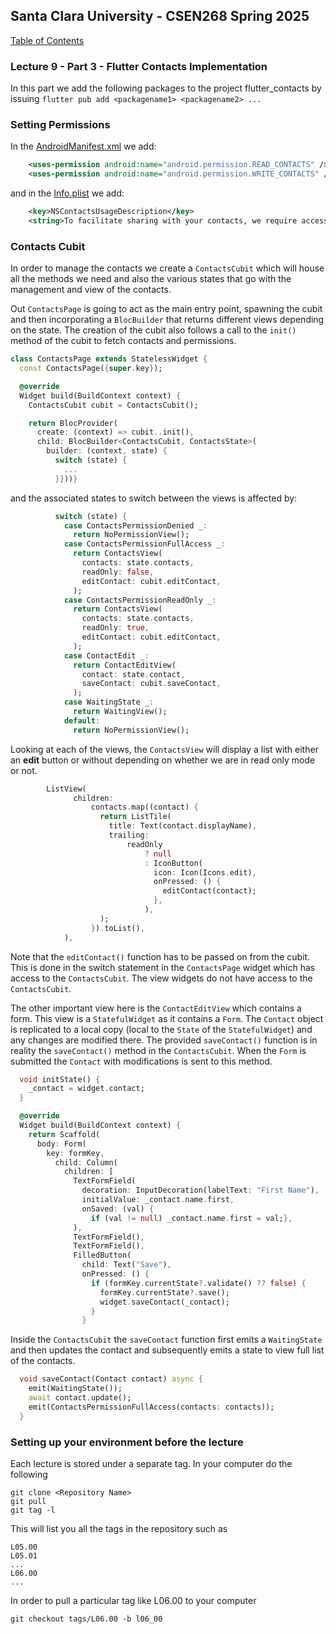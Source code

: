 ## Santa Clara University - CSEN268 Spring 2025

[Table of Contents](/toc.md)

### Lecture 9 - Part 3 - Flutter Contacts Implementation

In this part we add the following packages to the project
    flutter_contacts
by issuing `flutter pub add <packagename1> <packagename2> ...`

### Setting Permissions

In the [AndroidManifest.xml](/android/app/src/main/AndroidManifest.xml) we add:
```xml
    <uses-permission android:name="android.permission.READ_CONTACTS" />
    <uses-permission android:name="android.permission.WRITE_CONTACTS" />
```
and in the [Info.plist](/ios/Runner/Info.plist) we add:
```xml
	<key>NSContactsUsageDescription</key>
	<string>To facilitate sharing with your contacts, we require access to contacts on your device.</string>
```
### Contacts Cubit

In order to manage the contacts we create a `ContactsCubit` which will house all the methods we need and also the various states that go with the management and view of the contacts.

Out `ContactsPage` is going to act as the main entry point, spawning the cubit and then incorporating a `BlocBuilder` that returns different views depending on the state. The creation of the cubit also follows a call to the `init()` method of the cubit to fetch contacts and permissions.

```dart
class ContactsPage extends StatelessWidget {
  const ContactsPage({super.key});

  @override
  Widget build(BuildContext context) {
    ContactsCubit cubit = ContactsCubit();

    return BlocProvider(
      create: (context) => cubit..init(),
      child: BlocBuilder<ContactsCubit, ContactsState>(
        builder: (context, state) {
          switch (state) {
            ...
          }}))}
```
and the associated states to switch between the views is affected by:
```dart
          switch (state) {
            case ContactsPermissionDenied _:
              return NoPermissionView();
            case ContactsPermissionFullAccess _:
              return ContactsView(
                contacts: state.contacts,
                readOnly: false,
                editContact: cubit.editContact,
              );
            case ContactsPermissionReadOnly _:
              return ContactsView(
                contacts: state.contacts,
                readOnly: true,
                editContact: cubit.editContact,
              );
            case ContactEdit _:
              return ContactEditView(
                contact: state.contact,
                saveContact: cubit.saveContact,
              );
            case WaitingState _:
              return WaitingView();
            default:
              return NoPermissionView();
```
Looking at each of the views, the `ContactsView` will display a list with either an **edit** button or without depending on whether we are in read only mode or not.
```dart
        ListView(
              children:
                  contacts.map((contact) {
                    return ListTile(
                      title: Text(contact.displayName),
                      trailing:
                          readOnly
                              ? null
                              : IconButton(
                                icon: Icon(Icons.edit),
                                onPressed: () {
                                  editContact(contact);
                                },
                              ),
                    );
                  }).toList(),
            ),
```

Note that the `editContact()` function has to be passed on from the cubit. This is done in the switch statement in the `ContactsPage` widget which has access to the `ContactsCubit`. The view widgets do not have access to the `ContactsCubit`.

The other important view here is the `ContactEditView` which contains a form. This view is a `StatefulWidget` as it contains a `Form`. The `Contact` object is replicated to a local copy (local to the `State` of the `StatefulWidget`) and any changes are modified there. The provided `saveContact()` function is in reality the `saveContact()` method in the `ContactsCubit`. When the `Form` is submitted the `Contact` with modifications is sent to this method.

```dart
  void initState() {
    _contact = widget.contact;
  }

  @override
  Widget build(BuildContext context) {
    return Scaffold(
      body: Form(
        key: formKey,
          child: Column(
            children: [
              TextFormField(
                decoration: InputDecoration(labelText: "First Name"),
                initialValue: _contact.name.first,
                onSaved: (val) {
                  if (val != null) _contact.name.first = val;},
              ),
              TextFormField(),
              TextFormField(),
              FilledButton(
                child: Text("Save"),
                onPressed: () {
                  if (formKey.currentState?.validate() ?? false) {
                    formKey.currentState?.save();
                    widget.saveContact(_contact);
                  }
                }
```

Inside the `ContactsCubit` the `saveContact` function first emits a `WaitingState` and then updates the contact and subsequently emits a state to view full list of the contacts.

```dart
  void saveContact(Contact contact) async {
    emit(WaitingState());
    await contact.update();
    emit(ContactsPermissionFullAccess(contacts: contacts));
  }
```

### Setting up your environment before the lecture

Each lecture is stored under a separate tag. In your computer do the following

    git clone <Repository Name>
    git pull
    git tag -l

This will list you all the tags in the repository such as

    L05.00
    L05.01
    ...
    L06.00
    ...

In order to pull a particular tag like L06.00 to your computer

    git checkout tags/L06.00 -b l06_00


